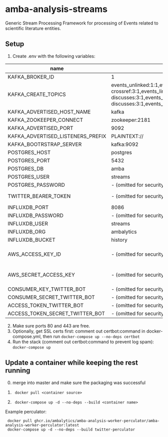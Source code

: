 # amba-analysis-streams
Generic Stream Processing Framework for processing of Events related to scientific literature entities.


## Setup

1. Create .env with the following variables:

| name | default value | comment |
| ---- | ------------- | ------- |
| KAFKA_BROKER_ID | 1 | |
| KAFKA_CREATE_TOPICS | events_unlinked:1:1,events_unlinked-discusses:3:1,events_unlinked-crossref:3:1,events_linked:1:1,events_linked-discusses:3:1,events_unknown:3:1,events_processed:1:1,events_processed-discusses:3:1,events_aggregated:3:1 | |
| KAFKA_ADVERTISED_HOST_NAME | kafka | |
| KAFKA_ZOOKEEPER_CONNECT | zookeeper:2181 | |
| KAFKA_ADVERTISED_PORT | 9092 | |
| KAFKA_ADVERTISED_LISTENERS_PREFIX | PLAINTEXT:// | |
| KAFKA_BOOTRSTRAP_SERVER | kafka:9092 | |
| POSTGRES_HOST | postgres | |
| POSTGRES_PORT | 5432 | |
| POSTGRES_DB | amba | |
| POSTGRES_USER | streams | |
| POSTGRES_PASSWORD | - (omitted for security) |  |
| TWITTER_BEARER_TOKEN | - (omitted for security) | see developer.twitter.com | |
| INFLUXDB_PORT | 8086 | |
| INFLUXDB_PASSWORD | - (omitted for security) | |
| INFLUXDB_USER | streams | |
| INFLUXDB_ORG | ambalytics | |
| INFLUXDB_BUCKET | history | |
| AWS_ACCESS_KEY_ID | - (omitted for security) | this is for certbot SSL DNS auth with Route53 |
| AWS_SECRET_ACCESS_KEY | - (omitted for security) | this is for certbot SSL DNS auth with Route53 |
| CONSUMER_KEY_TWITTER_BOT | - (omitted for security) | this is for twitterbot |
| CONSUMER_SECRET_TWITTER_BOT | - (omitted for security) | this is for twitterbot |
| ACCESS_TOKEN_TWITTER_BOT | - (omitted for security) | this is for twitterbot |
| ACCESS_TOKEN_SECRET_TWITTER_BOT | - (omitted for security) | this is for twitterbot |

2. Make sure ports 80 and 443 are free.
3. Optionally, get SSL certs first: comment out certbot:command in docker-compose.yml, then run `docker-compose up --no-deps certbot`
4. Run the stack (comment out certbot:command to prevent log spam): `docker-compose up`

## Update a container while keeping the rest running
0. merge into master and make sure the packaging was successful
1. ```
    docker pull <container source>
   ```
2. ```
    docker-compose up -d --no-deps --build <container name>
   ```

Example perculator:
```
 docker pull ghcr.io/ambalytics/amba-analysis-worker-perculator/amba-analysis-worker-perculator:latest
 docker-compose up -d --no-deps --build twitter-perculator
